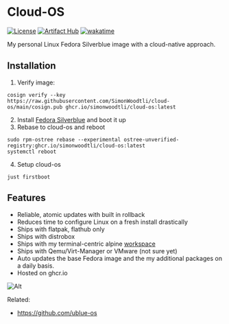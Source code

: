 # Cloud-OS

[![License](https://img.shields.io/badge/license-Apache2-brightgreen.svg)](LICENSE)
[![Artifact Hub](https://img.shields.io/endpoint?url=https://artifacthub.io/badge/repository/cloud-os)](https://artifacthub.io/packages/search?repo=cloud-os)
[![wakatime](https://wakatime.com/badge/user/173067c8-7ded-4cfb-8605-b3032659c00c/project/2500ba3a-f747-4893-b70e-4278332c24fc.svg)](https://wakatime.com/badge/user/173067c8-7ded-4cfb-8605-b3032659c00c/project/2500ba3a-f747-4893-b70e-4278332c24fc)

My personal Linux Fedora Silverblue image with a cloud-native approach. 

## Installation

1. Verify image: 

```
cosign verify --key https://raw.githubusercontent.com/SimonWoodtli/cloud-os/main/cosign.pub ghcr.io/simonwoodtli/cloud-os:latest
```

2. Install [Fedora Silverblue][silverblue] and boot it up
3. Rebase to cloud-os and reboot

```
sudo rpm-ostree rebase --experimental ostree-unverified-registry:ghcr.io/simonwoodtli/cloud-os:latest
systemctl reboot
```

4. Setup cloud-os

```
just firstboot
```

## Features

* Reliable, atomic updates with built in rollback
* Reduces time to configure Linux on a fresh install drastically
* Ships with flatpak, flathub only
* Ships with distrobox
* Ships with my terminal-centric alpine [workspace]
* Ships with Qemu/Virt-Manager or VMware (not sure yet)
* Auto updates the base Fedora image and the my additional packages on a daily
  basis.
* Hosted on ghcr.io

![Alt](https://repobeats.axiom.co/api/embed/fa9e3f63018894aee1a032e23926a68beb110808.svg "Repobeats analytics image")

[workspace]: <https://github.com/SimonWoodtli/workspace>
[silverblue]: <https://fedoraproject.org/silverblue/download/>

Related:

* <https://github.com/ublue-os>

